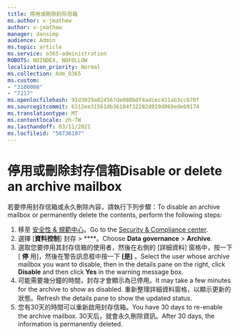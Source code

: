 ```yaml
---
title: 停用或刪除封存信箱
ms.author: v-jmathew
author: v-jmathew
manager: dansimp
audience: Admin
ms.topic: article
ms.service: o365-administration
ROBOTS: NOINDEX, NOFOLLOW
localization_priority: Normal
ms.collection: Adm_O365
ms.custom:
- "3100008"
- "7217"
ms.openlocfilehash: 91d3029a824567de080bdf4adcec431ab3ccb70f
ms.sourcegitcommit: 6312ee31561db36104f32282d019d069ede69174
ms.translationtype: MT
ms.contentlocale: zh-TW
ms.lasthandoff: 03/11/2021
ms.locfileid: "50736197"
---
```

# <a name="disable-or-delete-an-archive-mailbox"></a><span data-ttu-id="b707f-102">停用或刪除封存信箱</span><span class="sxs-lookup"><span data-stu-id="b707f-102">Disable or delete an archive mailbox</span></span>

<span data-ttu-id="b707f-103">若要停用封存信箱或永久刪除內容，請執行下列步驟：</span><span class="sxs-lookup"><span data-stu-id="b707f-103">To disable an archive mailbox or permanently delete the contents, perform the following steps:</span></span>

1. <span data-ttu-id="b707f-104">移至 [安全性 & 規範中心]( https://go.microsoft.com/fwlink/p/?linkid=2077143)。</span><span class="sxs-lookup"><span data-stu-id="b707f-104">Go to the [Security & Compliance center]( https://go.microsoft.com/fwlink/p/?linkid=2077143).</span></span>
2. <span data-ttu-id="b707f-105">選擇 [**資料控制**] 封存  >  \*\*\*\*。</span><span class="sxs-lookup"><span data-stu-id="b707f-105">Choose **Data governance** > **Archive**.</span></span>
3. <span data-ttu-id="b707f-106">選取您要停用其封存信箱的使用者，然後在右側的 [詳細資料] 窗格中，按一下 [ **停** 用]，然後在警告訊息框中按一下 **[是]** 。</span><span class="sxs-lookup"><span data-stu-id="b707f-106">Select the user whose archive mailbox you want to disable, then in the details pane on the right, click **Disable** and then click **Yes** in the warning message box.</span></span>
4. <span data-ttu-id="b707f-107">可能需要幾分鐘的時間，封存才會顯示為已停用。</span><span class="sxs-lookup"><span data-stu-id="b707f-107">It may take a few minutes for the archive to show as disabled.</span></span> <span data-ttu-id="b707f-108">重新整理詳細資料窗格，以顯示更新的狀態。</span><span class="sxs-lookup"><span data-stu-id="b707f-108">Refresh the details pane to show the updated status.</span></span>
5. <span data-ttu-id="b707f-109">您有30天的時間可以重新啟用封存信箱。</span><span class="sxs-lookup"><span data-stu-id="b707f-109">You have 30 days to re-enable the archive mailbox.</span></span> <span data-ttu-id="b707f-110">30天后，就會永久刪除資訊。</span><span class="sxs-lookup"><span data-stu-id="b707f-110">After 30 days, the information is permanently deleted.</span></span>
